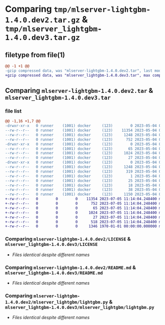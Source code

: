 # Comparing `tmp/mlserver-lightgbm-1.4.0.dev2.tar.gz` & `tmp/mlserver_lightgbm-1.4.0.dev3.tar.gz`

## filetype from file(1)

```diff
@@ -1 +1 @@
-gzip compressed data, was "mlserver-lightgbm-1.4.0.dev2.tar", last modified: Thu May  4 09:30:40 2023, max compression
+gzip compressed data, was "mlserver_lightgbm-1.4.0.dev3.tar", max compression
```

## Comparing `mlserver-lightgbm-1.4.0.dev2.tar` & `mlserver_lightgbm-1.4.0.dev3.tar`

### file list

```diff
@@ -1,16 +1,7 @@
-drwxr-xr-x   0 runner    (1001) docker     (123)        0 2023-05-04 09:30:40.245904 mlserver-lightgbm-1.4.0.dev2/
--rw-r--r--   0 runner    (1001) docker     (123)    11354 2023-05-04 09:30:00.000000 mlserver-lightgbm-1.4.0.dev2/LICENSE
--rw-r--r--   0 runner    (1001) docker     (123)     1248 2023-05-04 09:30:40.245904 mlserver-lightgbm-1.4.0.dev2/PKG-INFO
--rw-r--r--   0 runner    (1001) docker     (123)      752 2023-05-04 09:30:00.000000 mlserver-lightgbm-1.4.0.dev2/README.md
-drwxr-xr-x   0 runner    (1001) docker     (123)        0 2023-05-04 09:30:40.241904 mlserver-lightgbm-1.4.0.dev2/mlserver_lightgbm/
--rw-r--r--   0 runner    (1001) docker     (123)       65 2023-05-04 09:30:00.000000 mlserver-lightgbm-1.4.0.dev2/mlserver_lightgbm/__init__.py
--rw-r--r--   0 runner    (1001) docker     (123)     1024 2023-05-04 09:30:00.000000 mlserver-lightgbm-1.4.0.dev2/mlserver_lightgbm/lightgbm.py
--rw-r--r--   0 runner    (1001) docker     (123)       27 2023-05-04 09:30:00.000000 mlserver-lightgbm-1.4.0.dev2/mlserver_lightgbm/version.py
-drwxr-xr-x   0 runner    (1001) docker     (123)        0 2023-05-04 09:30:40.245904 mlserver-lightgbm-1.4.0.dev2/mlserver_lightgbm.egg-info/
--rw-r--r--   0 runner    (1001) docker     (123)     1248 2023-05-04 09:30:40.000000 mlserver-lightgbm-1.4.0.dev2/mlserver_lightgbm.egg-info/PKG-INFO
--rw-r--r--   0 runner    (1001) docker     (123)      319 2023-05-04 09:30:40.000000 mlserver-lightgbm-1.4.0.dev2/mlserver_lightgbm.egg-info/SOURCES.txt
--rw-r--r--   0 runner    (1001) docker     (123)        1 2023-05-04 09:30:40.000000 mlserver-lightgbm-1.4.0.dev2/mlserver_lightgbm.egg-info/dependency_links.txt
--rw-r--r--   0 runner    (1001) docker     (123)       25 2023-05-04 09:30:40.000000 mlserver-lightgbm-1.4.0.dev2/mlserver_lightgbm.egg-info/requires.txt
--rw-r--r--   0 runner    (1001) docker     (123)       18 2023-05-04 09:30:40.000000 mlserver-lightgbm-1.4.0.dev2/mlserver_lightgbm.egg-info/top_level.txt
--rw-r--r--   0 runner    (1001) docker     (123)       38 2023-05-04 09:30:40.245904 mlserver-lightgbm-1.4.0.dev2/setup.cfg
--rw-r--r--   0 runner    (1001) docker     (123)     1150 2023-05-04 09:30:00.000000 mlserver-lightgbm-1.4.0.dev2/setup.py
+-rw-r--r--   0        0        0    11354 2023-07-05 11:14:04.248400 mlserver_lightgbm-1.4.0.dev3/LICENSE
+-rw-r--r--   0        0        0      752 2023-07-05 11:14:04.248400 mlserver_lightgbm-1.4.0.dev3/README.md
+-rw-r--r--   0        0        0       65 2023-07-05 11:14:04.248400 mlserver_lightgbm-1.4.0.dev3/mlserver_lightgbm/__init__.py
+-rw-r--r--   0        0        0     1024 2023-07-05 11:14:04.248400 mlserver_lightgbm-1.4.0.dev3/mlserver_lightgbm/lightgbm.py
+-rw-r--r--   0        0        0       27 2023-07-05 11:14:04.248400 mlserver_lightgbm-1.4.0.dev3/mlserver_lightgbm/version.py
+-rw-r--r--   0        0        0      518 2023-07-05 11:14:04.248400 mlserver_lightgbm-1.4.0.dev3/pyproject.toml
+-rw-r--r--   0        0        0     1346 1970-01-01 00:00:00.000000 mlserver_lightgbm-1.4.0.dev3/PKG-INFO
```

### Comparing `mlserver-lightgbm-1.4.0.dev2/LICENSE` & `mlserver_lightgbm-1.4.0.dev3/LICENSE`

 * *Files identical despite different names*

### Comparing `mlserver-lightgbm-1.4.0.dev2/README.md` & `mlserver_lightgbm-1.4.0.dev3/README.md`

 * *Files identical despite different names*

### Comparing `mlserver-lightgbm-1.4.0.dev2/mlserver_lightgbm/lightgbm.py` & `mlserver_lightgbm-1.4.0.dev3/mlserver_lightgbm/lightgbm.py`

 * *Files identical despite different names*

